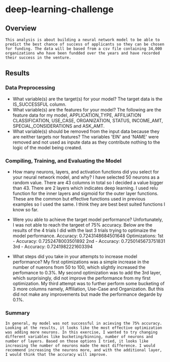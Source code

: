 # deep-learning-challenge

## Overview

    This analysis is about building a neural network model to be able to predict the best chance of success of applicants so they can be chosen for funding. The data will be based from a csv file containing 34,000 organizations who have been fundded over the years and have recorded their success in the venture.

## Results

### Data Preprocessing

* What variable(s) are the target(s) for your model?
    The target data is the IS_SUCCESSFUL column.
* What variable(s) are the features for your model?
    The following are the feature data for my model, APPLICATION_TYPE, AFFILIATION CLASSIFICATION, USE_CASE, ORGANIZATION, STATUS, INCOME_AMT, SPECIAL_CONSIDERATIONS and ASK_AMT.
* What variable(s) should be removed from the input data because they are neither targets nor features?
    The variables 'EIN' and 'NAME' were removed and not used as inpute data as they contribute nothing to the logic of the model being created.

### Compiling, Training, and Evaluating the Model

* How many neurons, layers, and activation functions did you select for your neural network model, and why?
    I have selected 50 neurons as a random value. There are 43 columns in total so I decided a value bigger than 43.
    There are 2 layers which indicates deep learning.
    I used relu function for the inner layers and sigmoid for the outer layer functions. These are the common but effective functions used in previous examples so I used the same. I think they are best best suited functions I know so far.
* Were you able to achieve the target model performance?
    Unfortunately, I was not able to reach the targeet of 75% accuracy. Below are the results of the 4 trials I did with the last 3 trials trying to optimaize the model performance.
    Accuracy: 0.7243148684501648
    Optimizations:
    1st - Accuracy: 0.7252478003501892
    2nd - Accuracy: 0.7250145673751831
    3rd - Accuracy: 0.7241982221603394

* What steps did you take in your attempts to increase model performance?
    My first optimizations was a simple increase in the number of nuerons from 50 to 100, which slightly increased the perfomance to 0.3%.
    My second optimization was to add the 3rd layer, which surprisingly, did not improve the performance from my first optimization.
    My third attempt was to further perform some bucketing of 3 more columns namely, Affiliation, Use-Case and Organization. But this did not make any improvements but made the performance degarde by 0.1%.


### Summary
    In general, my model was not successful in acieving the 75% accuracy.
    Looking at the results, it looks like the most effective optimization was adding more neurons. In this exercise, I wanted to try changing different variables like bucketing/binning, number of neurons and number of layers. Based on those options I tried, it looks like increasing the number of neurons made the most difference. I would recommend increasing the neurons more, and with the additional layer, I would think that the accuracy will improve.

